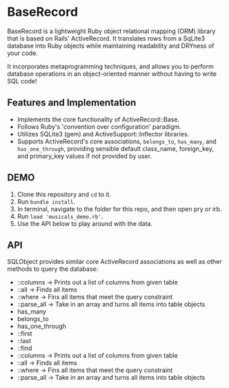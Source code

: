 # BaseRecord

BaseRecord is a lightweight Ruby object relational mapping (ORM) library that is based on Rails' ActiveRecord. It translates rows from a SqLite3 database into Ruby objects  while maintaining readability and DRYness of your code. 

It incorporates metaprogramming techniques, and allows you to perform database operations in an object-oriented manner without having to write SQL code!

## Features and Implementation 

   * Implements the core functionality of ActiveRecord::Base.
   * Follows Ruby's 'convention over configuration' paradigm.
   * Utilizes SQLite3 (gem) and ActiveSupport::Inflector libraries. 
   * Supports ActiveRecord's core associations, ```belongs_to```, ```has_many```, and ```has_one_through```, providing sensible default class_name, foreign_key, and primary_key values if not provided by user.
   
## DEMO 

1. Clone this repository and ```cd``` to it.
2. Run ```bundle install```.
3. In terminal, navigate to the folder for this repo,  and then open pry or irb.
4. Run ```load 'musicals_demo.rb'```.
5. Use the API below to play around with the data.

## API 

SQLObject provides similar core ActiveRecord associations as well as other methods to query the database: 
  * ::columns -> Prints out a list of columns from given table
  * ::all -> Finds all items
  * ::where -> Fins all items that meet the query constraint 
  * ::parse_all -> Take in an array and turns all items into table objects
  * has_many
  * belongs_to
  * has_one_through
  * ::first
  * ::last
  * ::find
  * ::columns -> Prints out a list of columns from given table
  * ::all -> Finds all items
  * ::where -> Fins all items that meet the query constraint 
  * ::parse_all -> Take in an array and turns all items into table objects

